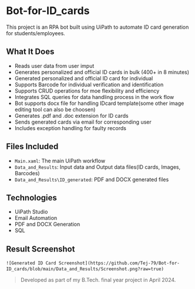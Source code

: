 # Bot-for-ID_cards

This project is an RPA bot built using UiPath to automate ID card generation for students/employees.

## What It Does
- Reads user data from user imput
- Generates personalized and official ID cards in bulk (400+ in 8 minutes)
- Generated personalized and official ID card for individual 
- Supports Barcode for individual verification and identification
- Supports CRUD operations for moe flexibility and efficiency
- Integrates SQL queries for data handling process in the work flow
- Bot supports docx file for handling IDcard template(some other image editing tool can also be choosen)
- Generates .pdf and .doc extension for ID cards
- Sends generated cards via email for corresponding user
- Includes exception handling for faulty records 

## Files Included
- `Main.xaml`: The main UiPath workflow
- `Data_and_Results`: Input data and Output data files(ID cards, Images, Barcodes)
- `Data_and_Results\ID_generated`: PDF and DOCX generated files

## Technologies
- UiPath Studio
- Email Automation
- PDF and DOCX Generation
- SQL


## Result Screenshot

    ![Generated ID Card Screenshot](https://github.com/Tej-79/Bot-for-ID_cards/blob/main/Data_and_Results/Screenshot.png?raw=true)


> Developed as part of my B.Tech. final year project in April 2024.

